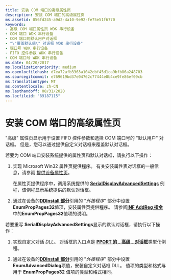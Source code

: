 ```yaml
---
title: 安装 COM 端口的高级属性页
description: 安装 COM 端口的高级属性页
ms.assetid: 056fd245-a9d2-4a10-9e92-fe75e51f6770
keywords:
- 高级 COM 端口属性页 WDK 串行设备
- COM 端口 WDK 串行设备
- COM 端口的默认用户对话框
- "\"覆盖默认值\" 对话框 WDK 串行设备"
- 端口号 WDK 串行设备
- FIFO 控件参数 WDK 串行设备
- COM 端口号 WDK 串行设备
ms.date: 04/20/2017
ms.localizationpriority: medium
ms.openlocfilehash: d7ea72afb3363a1042cbf45d1ca9bfb86a248703
ms.sourcegitcommit: e769619bd37e04762c77444e8b4ce9fe86ef09cb
ms.translationtype: MT
ms.contentlocale: zh-CN
ms.lasthandoff: 08/31/2020
ms.locfileid: "89187115"
---
```

# <a name="installing-an-advanced-properties-page-for-a-com-port"></a>安装 COM 端口的高级属性页

"高级" 属性页显示用于设置 FIFO 控件参数和选择 COM 端口号的 "默认用户" 对话框。 但是，您可以通过提供自定义对话框来覆盖默认对话框。

若要为 COM 端口安装系统提供的属性页和默认对话框，请执行以下操作：

1. 实现 Microsoft Win32 属性页提供程序。 有关安装属性表对话框的一般信息，请参阅 [提供设备属性页](../install/overview-of-device-property-pages.md)。

    在属性页提供程序中，调用系统提供的 [**SerialDisplayAdvancedSettings**](/windows/desktop/api/msports/nf-msports-serialdisplayadvancedsettings) 例程，该例程显示系统提供的默认对话框。

2. 通过在设备的[**DDInstall 部分**](../install/inf-ddinstall-section.md)引用的 "*外接程序*" 部分中设置**EnumPropPages32**值项，安装属性页提供程序。 请参阅[**INF AddReg 指令**](../install/inf-addreg-directive.md)中的**EnumPropPages32**值项的说明。

若要重写 **SerialDisplayAdvancedSettings**显示的默认对话框，请执行以下操作：

1. 实现自定义对话 *DLL*。 对话框的入口点是 [**PPORT 的 \_ 高级 \_ 对话框**](/previous-versions/windows/hardware/drivers/ff546956(v=vs.85))类型化例程。

2. 通过在设备的[**DDInstall 部分**](../install/inf-ddinstall-section.md)引用的 "*外接程序*" 部分中设置**EnumAdvancedDialog**项值，安装自定义对话框 DLL。 值项的类型和格式与用于 **EnumPropPages32** 值项的类型和格式相同。